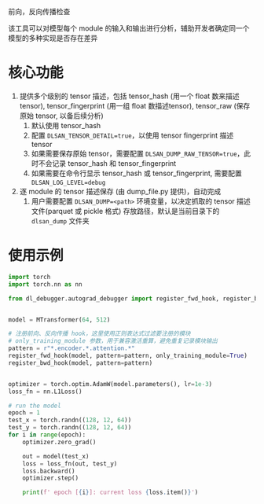 前向，反向传播检查

该工具可以对模型每个 module 的输入和输出进行分析，辅助开发者确定同一个模型的多种实现是否存在差异

# 核心功能

1. 提供多个级别的 tensor 描述，包括 tensor_hash (用一个 float 数来描述tensor), tensor_fingerprint (用一组 float 数描述tensor), tensor_raw (保存原始 tensor, 以备后续分析)
    1. 默认使用 tensor_hash
    2. 配置 `DLSAN_TENSOR_DETAIL=true`，以使用 tensor fingerprint 描述 tensor
    3. 如果需要保存原始 tensor，需要配置 `DLSAN_DUMP_RAW_TENSOR=true`，此时不会记录 tensor_hash 和 tensor_fingerprint
    4. 如果需要在命令行显示 tensor_hash 或 tensor_fingerprint, 需要配置 `DLSAN_LOG_LEVEL=debug`
2. 逐 module 的 tensor 描述保存 (由 dump_file.py 提供)，自动完成
    1. 用户需要配置 `DLSAN_DUMP=<path>` 环境变量，以决定抓取的 tensor 描述文件(parquet 或 pickle 格式) 存放路径，默认是当前目录下的 `dlsan_dump` 文件夹


# 使用示例

```python
import torch
import torch.nn as nn

from dl_debugger.autograd_debugger import register_fwd_hook, register_bwd_hook


model = MTransformer(64, 512)

# 注册前向、反向传播 hook，这里使用正则表达式过滤要注册的模块
# only_training_module 参数，用于兼容激活重算，避免重复记录模块输出
pattern = r"*.encoder.*.attention.*"
register_fwd_hook(model, pattern=pattern, only_training_module=True)
register_bwd_hook(model, pattern=pattern)


optimizer = torch.optim.AdamW(model.parameters(), lr=1e-3)
loss_fn = nn.L1Loss()

# run the model
epoch = 1
test_x = torch.randn((128, 12, 64))
test_y = torch.randn((128, 12, 64))
for i in range(epoch):
    optimizer.zero_grad()

    out = model(test_x)
    loss = loss_fn(out, test_y)
    loss.backward()
    optimizer.step()

    print(f' epoch [{i}]: current loss {loss.item()}')
```

